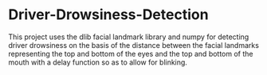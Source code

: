 # Driver-Drowsiness-Detection
This project uses the dlib facial landmark library and numpy for detecting driver drowsiness on the basis of the distance between the facial landmarks representing the top and bottom of the eyes and the top and bottom of the mouth with a delay function so as to allow for blinking.
